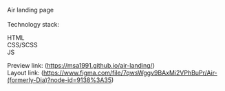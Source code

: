 Air landing page
<br>
<br>
Technology stack:

HTML<br>
CSS/SCSS<br>
JS

Preview link: (https://msa1991.github.io/air-landing/)<br/>
Layout link: (https://www.figma.com/file/7qwsWggv9BAxMi2VPhBuPr/Air-(formerly-Dia)?node-id=9138%3A35)
